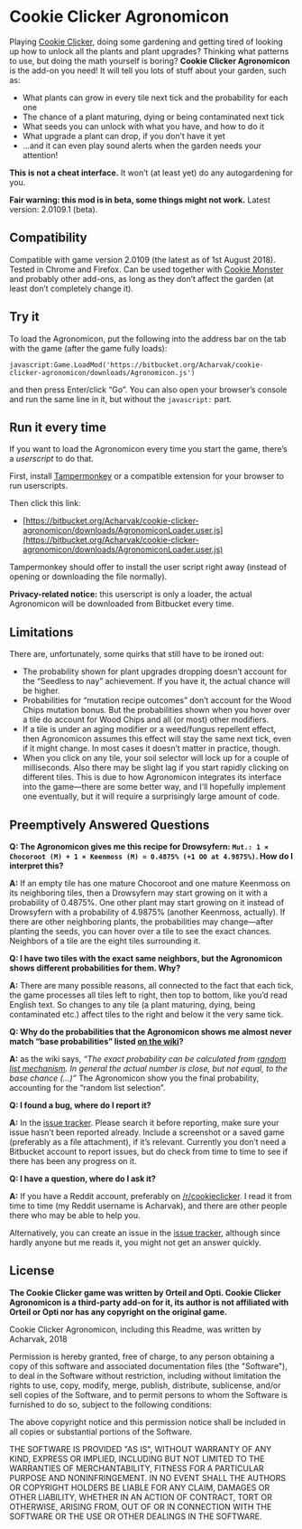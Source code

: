 Cookie Clicker Agronomicon
==========================
Playing [Cookie Clicker](http://orteil.dashnet.org/cookieclicker), doing some gardening and getting tired of looking up how to unlock all the plants and plant upgrades? Thinking what patterns to use, but doing the math yourself is boring? **Cookie Clicker Agronomicon** is the add-on you need! It will tell you lots of stuff about your garden, such as:

* What plants can grow in every tile next tick and the probability for each one
* The chance of a plant maturing, dying or being contaminated next tick
* What seeds you can unlock with what you have, and how to do it
* What upgrade a plant can drop, if you don’t have it yet
* ...and it can even play sound alerts when the garden needs your attention!

**This is not a cheat interface.** It won’t (at least yet) do any autogardening for you.

**Fair warning: this mod is in beta, some things might not work.** Latest version: 2.0109.1 (beta).


Compatibility
-------------
Compatible with game version 2.0109 (the latest as of 1st August 2018). Tested in Chrome and Firefox. Can be used together with [Cookie Monster](https://github.com/Aktanusa/CookieMonster) and probably other add-ons, as long as they don’t affect the garden (at least don’t completely change it).


Try it
------
To load the Agronomicon, put the following into the address bar on the tab with the game (after the game fully loads):

    javascript:Game.LoadMod('https://bitbucket.org/Acharvak/cookie-clicker-agronomicon/downloads/Agronomicon.js')

and then press Enter/click “Go”. You can also open your browser’s console and run the same line in it, but without the ``javascript:`` part.


Run it every time
-----------------
If you want to load the Agronomicon every time you start the game, there’s a *userscript* to do that.

First, install [Tampermonkey](https://tampermonkey.net/) or a compatible extension for your browser to run userscripts.

Then click this link:

* [https://bitbucket.org/Acharvak/cookie-clicker-agronomicon/downloads/AgronomiconLoader.user.js](https://bitbucket.org/Acharvak/cookie-clicker-agronomicon/downloads/AgronomiconLoader.user.js)

Tampermonkey should offer to install the user script right away (instead of opening or downloading the file normally).

**Privacy-related notice:** this userscript is only a loader, the actual Agronomicon will be downloaded from Bitbucket every time.


Limitations
-----------
There are, unfortunately, some quirks that still have to be ironed out:

* The probability shown for plant upgrades dropping doesn’t account for the “Seedless to nay” achievement. If you have it, the actual chance will be higher.
* Probabilities for “mutation recipe outcomes” don’t account for the Wood Chips mutation bonus. But the probabilities shown when you hover over a tile do account for Wood Chips and all (or most) other modifiers.
* If a tile is under an aging modifier or a weed/fungus repellent effect, then Agronomicon assumes this effect will stay the same next tick, even if it might change. In most cases it doesn’t matter in practice, though.
* When you click on any tile, your soil selector will lock up for a couple of milliseconds. Also there may be slight lag if you start rapidly clicking on different tiles. This is due to how Agronomicon integrates its interface into the game—there are some better way, and I’ll hopefully implement one eventually, but it will require a surprisingly large amount of code.


Preemptively Answered Questions
-------------------------------
**Q: The Agronomicon gives me this recipe for Drowsyfern: ``Mut.: 1 × Chocoroot (M) + 1 × Keenmoss (M) = 0.4875% (+1 OO at 4.9875%)``. How do I interpret this?**

**A:** If an empty tile has one mature Chocoroot and one mature Keenmoss on its neighboring tiles, then a Drowsyfern may start growing on it with a probability of 0.4875%. One other plant may start growing on it instead of Drowsyfern with a probability of 4.9875% (another Keenmoss, actually). If there are other neighboring plants, the probabilities may change—after planting the seeds, you can hover over a tile to see the exact chances. Neighbors of a tile are the eight tiles surrounding it.  


**Q: I have two tiles with the exact same neighbors, but the Agronomicon shows different probabilities for them. Why?**

**A:** There are many possible reasons, all connected to the fact that each tick, the game processes all tiles left to right, then top to bottom, like you’d read English text. So changes to any tile (a plant maturing, dying, being contaminated etc.) affect tiles to the right and below it the very same tick.  


**Q: Why do the probabilities that the Agronomicon shows me almost never match “base probabilities” listed [on the wiki](http://cookieclicker.wikia.com/wiki/Garden)?**

**A:** as the wiki says, *“The exact probability can be calculated from [random list mechanism](http://cookieclicker.wikia.com/wiki/Random_list_mechanism). In general the actual number is close, but not equal, to the base chance (...)”* The Agronomicon show you the final probability, accounting for the “random list selection”.  


**Q: I found a bug, where do I report it?**

**A:** In the [issue tracker](https://bitbucket.org/Acharvak/cookie-clicker-agronomicon/issues). Please search it before reporting, make sure your issue hasn’t been reported already. Include a screenshot or a saved game (preferably as a file attachment), if it’s relevant. Currently you don’t need a Bitbucket account to report issues, but do check from time to time to see if there has been any progress on it.  


**Q: I have a question, where do I ask it?**

**A:** If you have a Reddit account, preferably on [/r/cookieclicker](https://reddit.com/r/cookieclicker). I read it from time to time (my Reddit username is Acharvak), and there are other people there who may be able to help you.

Alternatively, you can create an issue in the [issue tracker](https://bitbucket.org/Acharvak/cookie-clicker-agronomicon/issues), although since hardly anyone but me reads it, you might not get an answer quickly.


License
-------
**The Cookie Clicker game was written by Orteil and Opti. Cookie Clicker Agronomicon is a third-party add-on for it, its author is not affiliated with Orteil or Opti nor has any copyright on the original game.**

Cookie Clicker Agronomicon, including this Readme, was written by Acharvak, 2018

Permission is hereby granted, free of charge, to any person obtaining a copy
of this software and associated documentation files (the "Software"), to deal
in the Software without restriction, including without limitation the rights
to use, copy, modify, merge, publish, distribute, sublicense, and/or sell
copies of the Software, and to permit persons to whom the Software is
furnished to do so, subject to the following conditions:

The above copyright notice and this permission notice shall be included in all
copies or substantial portions of the Software.

THE SOFTWARE IS PROVIDED "AS IS", WITHOUT WARRANTY OF ANY KIND, EXPRESS OR
IMPLIED, INCLUDING BUT NOT LIMITED TO THE WARRANTIES OF MERCHANTABILITY,
FITNESS FOR A PARTICULAR PURPOSE AND NONINFRINGEMENT. IN NO EVENT SHALL THE
AUTHORS OR COPYRIGHT HOLDERS BE LIABLE FOR ANY CLAIM, DAMAGES OR OTHER
LIABILITY, WHETHER IN AN ACTION OF CONTRACT, TORT OR OTHERWISE, ARISING FROM,
OUT OF OR IN CONNECTION WITH THE SOFTWARE OR THE USE OR OTHER DEALINGS IN THE
SOFTWARE.
